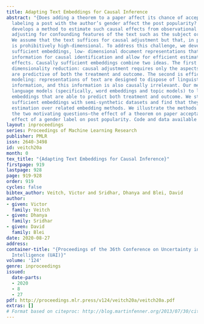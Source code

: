 ```yaml
---
title: Adapting Text Embeddings for Causal Inference
abstract: "{Does adding a theorem to a paper affect its chance of acceptance? Does
  labeling a post with the author’s gender affect the post popularity? This paper
  develops a method to estimate such causal effects from observational text data,
  adjusting for confounding features of the text such as the subject or writing quality.
  We assume that the text suffices for causal adjustment but that, in practice, it
  is prohibitively high-dimensional. To address this challenge, we develop causally
  sufficient embeddings, low- dimensional document representations that preserve sufficient
  information for causal identification and allow for efficient estimation of causal
  effects. Causally sufficient embeddings combine two ideas. The first is supervised
  dimensionality reduction: causal adjustment requires only the aspects of text that
  are predictive of both the treatment and outcome. The second is efficient language
  modeling: representations of text are designed to dispose of linguistically irrelevant
  information, and this information is also causally irrelevant. Our method adapts
  language models (specifically, word embeddings and topic models) to learn document
  embeddings that are able to predict both treatment and outcome. We study causally
  sufficient embeddings with semi-synthetic datasets and find that they improve causal
  estimation over related embedding methods. We illustrate the methods by answering
  the two motivating questions—the effect of a theorem on paper acceptance and the
  effect of a gender label on post popularity. Code and data available at github.com/vveitch/causal-text-embeddings-tf2.}"
layout: inproceedings
series: Proceedings of Machine Learning Research
publisher: PMLR
issn: 2640-3498
id: veitch20a
month: 0
tex_title: "{Adapting Text Embeddings for Causal Inference}"
firstpage: 919
lastpage: 928
page: 919-928
order: 919
cycles: false
bibtex_author: Veitch, Victor and Sridhar, Dhanya and Blei, David
author:
- given: Victor
  family: Veitch
- given: Dhanya
  family: Sridhar
- given: David
  family: Blei
date: 2020-08-27
address: 
container-title: "{Proceedings of the 36th Conference on Uncertainty in Artificial
  Intelligence (UAI)}"
volume: '124'
genre: inproceedings
issued:
  date-parts:
  - 2020
  - 8
  - 27
pdf: http://proceedings.mlr.press/v124/veitch20a/veitch20a.pdf
extras: []
# Format based on citeproc: http://blog.martinfenner.org/2013/07/30/citeproc-yaml-for-bibliographies/
---
```


